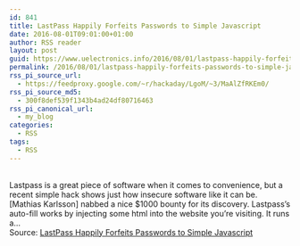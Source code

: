 ```yaml
---
id: 841
title: LastPass Happily Forfeits Passwords to Simple Javascript
date: 2016-08-01T09:01:00+01:00
author: RSS reader
layout: post
guid: https://www.uelectronics.info/2016/08/01/lastpass-happily-forfeits-passwords-to-simple-javascript/
permalink: /2016/08/01/lastpass-happily-forfeits-passwords-to-simple-javascript/
rss_pi_source_url:
  - https://feedproxy.google.com/~r/hackaday/LgoM/~3/MaAlZfRKEm0/
rss_pi_source_md5:
  - 300f8def539f1343b4ad24df80716463
rss_pi_canonical_url:
  - my_blog
categories:
  - RSS
tags:
  - RSS
---
```

&#013;  
Lastpass is a great piece of software when it comes to convenience, but a recent simple hack shows just how insecure software like it can be. [Mathias Karlsson] nabbed a nice $1000 bounty for its discovery. Lastpass’s auto-fill works by injecting some html into the website you’re visiting. It runs a…&#013;  
Source: <a href="https://feedproxy.google.com/~r/hackaday/LgoM/~3/MaAlZfRKEm0/" target="_blank">LastPass Happily Forfeits Passwords to Simple Javascript</a>